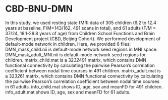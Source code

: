 # CBD-BNU-DMN
In this study, we used resting state fMRI data of 305 children (6.2 to 12.4 years at baseline, F/M=143/162, 491 scans in total), and 61 adults (F/M = 37/24, 18.1-28.8 years of age) from Children School Functions and Brain Development project (CBD, Beijing Cohort). 
We performed development of default-mode network in children.
Here, we provided 6 files:
DMN_mask_child.nii is default-mode network seed regions in MNI space.
DMN_mask_adult_MNI.nii is default-mode network seed regions for children.
matrix_child.mat is a 32*32*491 matrix, which contains DMN functional connectivity by calculating the pairwise Pearson’s correlation coefficient between nodal time courses in 491 children.
matrix_adult.mat is a 32*32*61 matrix, which contains DMN functional connectivity by calculating the pairwise Pearson’s correlation coefficient between nodal time courses in 61 adults.
info_child.mat shows ID, age, sex and meanFD for 491 children.
info_adult.mat shows ID, age, sex and meanFD for 61 adults.

